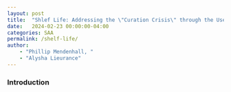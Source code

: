 ```yaml
---
layout: post
title:  "Shlef Life: Addressing the \"Curation Crisis\" through the Use and Reevaluation of Archival Collection Material"
date:   2024-02-23 00:00:00-04:00
categories: SAA
permalink: /shelf-life/
author: 
    - "Phillip Mendenhall, "
    - "Alysha Lieurance"
---
```


### Introduction

